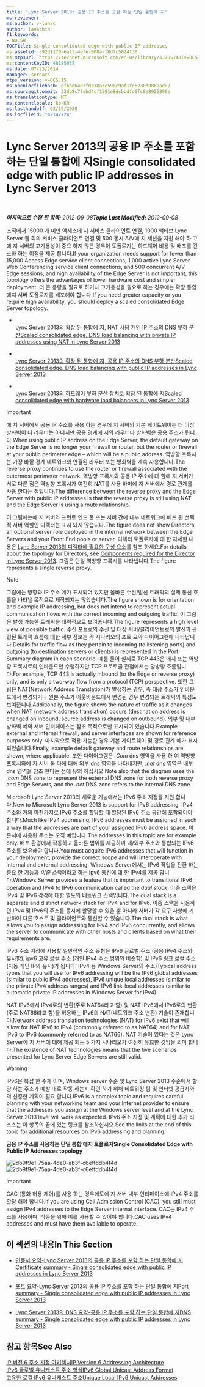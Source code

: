 ```yaml
---
title: 'Lync Server 2013: 공용 IP 주소를 포함 하는 단일 통합에 지'
ms.reviewer: ''
ms.author: v-lanac
author: lanachin
f1.keywords:
- NOCSH
TOCTitle: Single consolidated edge with public IP addresses
ms:assetid: a92d1179-6a1f-4efe-908a-f8dfc5024f30
ms:mtpsurl: https://technet.microsoft.com/en-us/library/JJ205148(v=OCS.15)
ms:contentKeyID: 48185035
ms.date: 07/23/2014
manager: serdars
mtps_version: v=OCS.15
ms.openlocfilehash: efbae6407fdb18a3e598c9af1fe5230d9869ad82
ms.sourcegitcommit: 33db8c7febd4cf1591e8dcbbdfd6fc8e8925896e
ms.translationtype: MT
ms.contentlocale: ko-KR
ms.lasthandoff: 02/19/2020
ms.locfileid: "42142724"
---
```

<div data-xmlns="http://www.w3.org/1999/xhtml">

<div class="topic" data-xmlns="http://www.w3.org/1999/xhtml" data-msxsl="urn:schemas-microsoft-com:xslt" data-cs="http://msdn.microsoft.com/">

<div data-asp="https://msdn2.microsoft.com/asp">

# <a name="single-consolidated-edge-with-public-ip-addresses-in-lync-server-2013"></a><span data-ttu-id="95eca-102">Lync Server 2013의 공용 IP 주소를 포함 하는 단일 통합에 지</span><span class="sxs-lookup"><span data-stu-id="95eca-102">Single consolidated edge with public IP addresses in Lync Server 2013</span></span>

</div>

<div id="mainSection">

<div id="mainBody">

<span> </span>

<span data-ttu-id="95eca-103">_**마지막으로 수정 된 항목:** 2012-09-08_</span><span class="sxs-lookup"><span data-stu-id="95eca-103">_**Topic Last Modified:** 2012-09-08_</span></span>

<span data-ttu-id="95eca-104">조직에서 15000 개 미만 액세스에 지 서비스 클라이언트 연결, 1000 액티브 Lync Server 웹 회의 서비스 클라이언트 연결 및 500 동시 A/V에 지 세션을 지원 해야 하 고에 지 서버의 고가용성이 중요 하지 않은 경우이 토폴로지는 하드웨어 비용 및 배포를 간소화 하는 이점을 제공 합니다.</span><span class="sxs-lookup"><span data-stu-id="95eca-104">If your organization needs support for fewer than 15,000 Access Edge service client connections, 1,000 active Lync Server Web Conferencing service client connections, and 500 concurrent A/V Edge sessions, and high availability of the Edge Server is not important, this topology offers the advantages of lower hardware cost and simpler deployment.</span></span> <span data-ttu-id="95eca-105">더 큰 용량을 필요로 하거나 고가용성을 필요로 하는 경우에는 확장 통합 에지 서버 토폴로지를 배포해야 합니다.</span><span class="sxs-lookup"><span data-stu-id="95eca-105">If you need greater capacity or you require high availability, you should deploy a scaled consolidated Edge Server topology.</span></span>

  - <span></span>  
    [<span data-ttu-id="95eca-106">Lync Server 2013의 확장 된 통합에 지, NAT 사용 개인 IP 주소의 DNS 부하 분산</span><span class="sxs-lookup"><span data-stu-id="95eca-106">Scaled consolidated edge, DNS load balancing with private IP addresses using NAT in Lync Server 2013</span></span>](lync-server-2013-scaled-consolidated-edge-dns-load-balancing-with-private-ip-addresses-using-nat.md)

  - <span></span>  
    [<span data-ttu-id="95eca-107">Lync Server 2013의 확장 된 통합에 지, 공용 IP 주소의 DNS 부하 분산</span><span class="sxs-lookup"><span data-stu-id="95eca-107">Scaled consolidated edge, DNS load balancing with public IP addresses in Lync Server 2013</span></span>](lync-server-2013-scaled-consolidated-edge-dns-load-balancing-with-public-ip-addresses.md)

  - <span></span>  
    [<span data-ttu-id="95eca-108">Lync Server 2013의 하드웨어 부하 분산 장치로 확장 된 통합에 지</span><span class="sxs-lookup"><span data-stu-id="95eca-108">Scaled consolidated edge with hardware load balancers in Lync Server 2013</span></span>](lync-server-2013-scaled-consolidated-edge-with-hardware-load-balancers.md)

<div>


> [!IMPORTANT]  
> <span data-ttu-id="95eca-109">에 지 서버에서 공용 IP 주소를 사용 하는 경우에 지 서버의 기본 게이트웨이는 더 이상 방화벽이 나 라우터는 아니지만 공용 경계에 지의 라우터나 방화벽은 공용 주소가 됩니다.</span><span class="sxs-lookup"><span data-stu-id="95eca-109">When using public IP address on the Edge Server, the default gateway on the Edge Server is no longer your firewall or router, but the router or firewall at your public perimeter edge – which will be a public address.</span></span> <span data-ttu-id="95eca-110">역방향 프록시는 가장 바깥 경계 네트워크와 연결된 라우터 또는 방화벽을 계속 사용합니다.</span><span class="sxs-lookup"><span data-stu-id="95eca-110">The reverse proxy continues to use the router or firewall associated with the outermost perimeter network.</span></span> <span data-ttu-id="95eca-111">역방향 프록시와 공용 IP 주소에 대 한에 지 서버가 서로 다른 점은 역방향 프록시가 여전히 NAT를 사용 하며에 지 서버에서 경로 관계를 사용 한다는 점입니다.</span><span class="sxs-lookup"><span data-stu-id="95eca-111">The difference between the reverse proxy and the Edge Server with public IP addresses is that the reverse proxy is still using NAT and the Edge Server is using a route relationship.</span></span>



</div>

<span data-ttu-id="95eca-112">이 그림에는에 지 서버와 프런트 엔드 풀 또는 서버 간에 내부 네트워크에 배포 된 선택적 서버 역할인 디렉터는 표시 되지 않습니다.</span><span class="sxs-lookup"><span data-stu-id="95eca-112">The figure does not show Directors, an optional server role deployed in the internal network between the Edge Servers and your Front End pools or server.</span></span> <span data-ttu-id="95eca-113">디렉터 토폴로지에 대 한 자세한 내용은 [Lync Server 2013의 디렉터에 필요한 구성 요소](lync-server-2013-components-required-for-the-director.md)를 참조 하세요.</span><span class="sxs-lookup"><span data-stu-id="95eca-113">For details about the topology for Directors, see [Components required for the Director in Lync Server 2013](lync-server-2013-components-required-for-the-director.md).</span></span> <span data-ttu-id="95eca-114">그림은 단일 역방향 프록시를 나타냅니다.</span><span class="sxs-lookup"><span data-stu-id="95eca-114">The figure represents a single reverse proxy.</span></span>

<div>


> [!NOTE]  
> <span data-ttu-id="95eca-115">그림에는 방향과 IP 주소 예가 표시되어 있지만 올바른 수신/발신 트래픽의 실제 통신 흐름을 나타낼 목적으로 제작되지는 않았습니다.</span><span class="sxs-lookup"><span data-stu-id="95eca-115">The figure shown is for orientation and example IP addressing, but does not intend to represent actual communication flows with the correct incoming and outgoing traffic.</span></span> <span data-ttu-id="95eca-116">이 그림은 발생 가능한 트래픽을 대략적으로 보여줍니다.</span><span class="sxs-lookup"><span data-stu-id="95eca-116">The figure represents a high level view of possible traffic.</span></span> <span data-ttu-id="95eca-117">수신 포트로의 수신 및 대상 서버/클라이언트로의 발신과 관련된 트래픽 흐름에 대한 세부 정보는 각 시나리오의 포트 요약 다이어그램에 나타납니다.</span><span class="sxs-lookup"><span data-stu-id="95eca-117">Details for traffic flow as they pertain to incoming (to listening ports) and outgoing (to destination servers or clients) is represented in the Port Summary diagram in each scenario.</span></span> <span data-ttu-id="95eca-118">예를 들어 실제로 TCP 443은 에지 또는 역방향 프록시로의 인바운드만 수행하지만 TCP 프로토콜 관점에서는 양방향 흐름입니다.</span><span class="sxs-lookup"><span data-stu-id="95eca-118">For example, TCP 443 is actually inbound (to the Edge or reverse proxy) only, and is only a two-way flow from a protocol (TCP) perspective.</span></span> <span data-ttu-id="95eca-119">또한 그림은 NAT(Network Address Translation)가 발생하는 경우, 즉 대상 주소가 인바운드에서 변경되거나 원본 주소가 아웃바운드에서 변경된 경우 변경되는 트래픽의 특성도 보여줍니다.</span><span class="sxs-lookup"><span data-stu-id="95eca-119">Additionally, the figure shows the nature of traffic as it changes when NAT (network address translation) occurs (destination address is changed on inbound, source address is changed on outbound).</span></span> <span data-ttu-id="95eca-120">외부 및 내부 방화벽 예와 서버 인터페이스는 참조 목적으로만 표시되어 있습니다.</span><span class="sxs-lookup"><span data-stu-id="95eca-120">Example external and internal firewall, and server interfaces are shown for reference purposes only.</span></span> <span data-ttu-id="95eca-121">마지막으로 적용 가능한 경우 기본 게이트웨이 및 경로 관계 예가 표시되었습니다.</span><span class="sxs-lookup"><span data-stu-id="95eca-121">Finally, example default gateway and route relationships are shown, where applicable.</span></span> <span data-ttu-id="95eca-122">또한 다이어그램은 <EM>.Com</EM> dns 영역을 사용 하 여 역방향 프록시와에 지 서버 둘 다에 대해 외부 dns 영역을 나타내지만, <EM>.net</EM> dns 영역은 내부 dns 영역을 참조 한다는 점에 유의 하십시오.</span><span class="sxs-lookup"><span data-stu-id="95eca-122">Note also that the diagram uses the <EM>.com</EM> DNS zone to represent the external DNS zone for both reverse proxy and Edge Servers, and the <EM>.net</EM> DNS zone refers to the internal DNS zone.</span></span>



</div>

<span data-ttu-id="95eca-123">Microsoft Lync Server 2013의 새로운 기능에서는 IPv6 주소 지정을 지원 합니다.</span><span class="sxs-lookup"><span data-stu-id="95eca-123">New to Microsoft Lync Server 2013 is support for IPv6 addressing.</span></span> <span data-ttu-id="95eca-124">IPv4 주소와 거의 마찬가지로 IPv6 주소를 할당할 때 할당된 IPv6 주소 공간에 포함되어야 합니다.</span><span class="sxs-lookup"><span data-stu-id="95eca-124">Much like IPv4 addressing, IPv6 addresses must be assigned in such a way that the addresses are part of your assigned IPv6 address space.</span></span> <span data-ttu-id="95eca-125">이 문서에 사용된 주소는 오직 예입니다.</span><span class="sxs-lookup"><span data-stu-id="95eca-125">The addresses in this topic are for example only.</span></span> <span data-ttu-id="95eca-126">배포 환경에서 작동하고 올바른 범위를 제공하며 내/외부 주소와 통합되는 IPv6 주소를 보유해야 합니다.</span><span class="sxs-lookup"><span data-stu-id="95eca-126">You must acquire IPv6 addresses that will function in your deployment, provide the correct scope and will interoperate with internal and external addressing.</span></span> <span data-ttu-id="95eca-127">Windows Server에서는 IPv6 작업을 전환 하는 중요 한 기능과 *이중 스택*이라고 하는 ipv6 통신에 대 한 IPv4를 제공 합니다.</span><span class="sxs-lookup"><span data-stu-id="95eca-127">Windows Server provides a feature that is important to transitional IPv6 operation and IPv4 to IPv6 communication called the *dual stack*.</span></span> <span data-ttu-id="95eca-128">이중 스택은 IPv4 및 IPv6 각각에 대한 별도의 네트워크 스택입니다.</span><span class="sxs-lookup"><span data-stu-id="95eca-128">The dual stack is a separate and distinct network stack for IPv4 and for IPv6.</span></span> <span data-ttu-id="95eca-129">이중 스택을 사용하면 IPv4 및 IPv6의 주소를 동시에 할당할 수 있을 뿐 아니라 서버가 각 요구 사항에 기반하여 다른 호스트 및 클라이언트와 통신할 수 있습니다.</span><span class="sxs-lookup"><span data-stu-id="95eca-129">The dual stack is what allows you to assign addressing for IPv4 and IPv6 concurrently, and allows the server to communicate with other hosts and clients based on what their requirements are.</span></span>

<span data-ttu-id="95eca-130">IPv6 주소 지정에 사용할 일반적인 주소 유형은 IPv6 글로벌 주소 (공용 IPv4 주소와 유사함), ipv6 고유 로컬 주소 (개인 IPv4 주소 범위와 비슷함) 및 IPv6 링크 로컬 주소 (자동 개인 IP와 유사)가 됩니다. IPv4 용 Windows Server의 주소)</span><span class="sxs-lookup"><span data-stu-id="95eca-130">Typical address types that you will use for IPv6 addressing will be the IPv6 global addresses (similar to public IPv4 addresses), IPv6 unique local addresses (similar to the private IPv4 address ranges) and IPv6 link-local addresses (similar to automatic private IP addresses in Windows Server for IPv4)</span></span>

<span data-ttu-id="95eca-131">NAT IPv6에서 IPv4로의 변환(주로 NAT64라고 함) 및 NAT IPv6에서 IPv6로의 변환(주로 NAT66라고 함)을 허용하는 IPv6의 NAT(네트워크 주소 변환) 기술이 존재합니다.</span><span class="sxs-lookup"><span data-stu-id="95eca-131">Network address translation technologies (NAT) for IPv6 exist that will allow for NAT IPv6 to IPv4 (commonly referred to as NAT64) and for NAT IPv6 to IPv6 (commonly referred to as NAT66).</span></span> <span data-ttu-id="95eca-132">NAT 기술이 있다는 것은 Lync Server에 지 서버에 대해 제공 되는 5 가지 시나리오가 여전히 유효한 것임을 의미 합니다.</span><span class="sxs-lookup"><span data-stu-id="95eca-132">The existence of NAT technologies means that the five scenarios presented for Lync Server Edge Servers are still valid.</span></span>

<div>


> [!WARNING]  
> <span data-ttu-id="95eca-133">IPv6은 복잡 한 주제 이며, Windows server 수준 및 Lync Server 2013 수준에서 할당 하는 주소가 예상 대로 작동 하는지 확인 하기 위해 네트워킹 팀 및 인터넷 공급자와의 신중한 계획이 필요 합니다.</span><span class="sxs-lookup"><span data-stu-id="95eca-133">IPv6 is a complex topic and requires careful planning with your networking team and your Internet provider to ensure that the addresses you assign at the Windows server level and at the Lync Server 2013 level will work as expected.</span></span> <span data-ttu-id="95eca-134">IPv6 주소 지정 및 계획에 대한 추가 리소스는 이 항목의 끝에 있는 링크를 참조하십시오.</span><span class="sxs-lookup"><span data-stu-id="95eca-134">See the links at the end of this topic for additional resources on IPv6 addressing and planning.</span></span>



</div>

<span data-ttu-id="95eca-135">**공용 IP 주소를 사용하는 단일 통합 에지 토폴로지**</span><span class="sxs-lookup"><span data-stu-id="95eca-135">**Single Consolidated Edge with Public IP Addresses topology**</span></span>

<span data-ttu-id="95eca-136">![2db9f9e1-75aa-4de0-ab3f-c6effddb4f4d](images/JJ205148.2db9f9e1-75aa-4de0-ab3f-c6effddb4f4d(OCS.15).jpg "2db9f9e1-75aa-4de0-ab3f-c6effddb4f4d")</span><span class="sxs-lookup"><span data-stu-id="95eca-136">![2db9f9e1-75aa-4de0-ab3f-c6effddb4f4d](images/JJ205148.2db9f9e1-75aa-4de0-ab3f-c6effddb4f4d(OCS.15).jpg "2db9f9e1-75aa-4de0-ab3f-c6effddb4f4d")</span></span>

<div>


> [!IMPORTANT]  
> <span data-ttu-id="95eca-137">CAC (통화 허용 제어)를 사용 하는 경우에도에 지 서버 내부 인터페이스에 IPv4 주소를 할당 해야 합니다.</span><span class="sxs-lookup"><span data-stu-id="95eca-137">If you are using Call Admission Control (CAC), you still must assign IPv4 addresses to the Edge Server internal interface.</span></span> <span data-ttu-id="95eca-138">CAC는 IPv4 주소를 사용하며, 작동을 위해 이를 사용할 수 있어야 합니다.</span><span class="sxs-lookup"><span data-stu-id="95eca-138">CAC uses IPv4 addresses and must have them available to operate.</span></span>



</div>

<div>

## <a name="in-this-section"></a><span data-ttu-id="95eca-139">이 섹션의 내용</span><span class="sxs-lookup"><span data-stu-id="95eca-139">In This Section</span></span>

  - [<span data-ttu-id="95eca-140">인증서 요약-Lync Server 2013의 공용 IP 주소를 포함 하는 단일 통합에 지</span><span class="sxs-lookup"><span data-stu-id="95eca-140">Certificate summary - Single consolidated edge with public IP addresses in Lync Server 2013</span></span>](lync-server-2013-certificate-summary-single-consolidated-edge-with-public-ip-addresses.md)

  - [<span data-ttu-id="95eca-141">포트 요약-Lync Server 2013의 공용 IP 주소를 포함 하는 단일 통합에 지</span><span class="sxs-lookup"><span data-stu-id="95eca-141">Port summary - Single consolidated edge with public IP addresses in Lync Server 2013</span></span>](lync-server-2013-port-summary-single-consolidated-edge-with-public-ip-addresses.md)

  - [<span data-ttu-id="95eca-142">Lync Server 2013의 DNS 요약-공용 IP 주소를 포함 하는 단일 통합에 지</span><span class="sxs-lookup"><span data-stu-id="95eca-142">DNS summary - Single consolidated edge with public IP addresses in Lync Server 2013</span></span>](lync-server-2013-dns-summary-single-consolidated-edge-with-public-ip-addresses.md)

</div>

<div>

## <a name="see-also"></a><span data-ttu-id="95eca-143">참고 항목</span><span class="sxs-lookup"><span data-stu-id="95eca-143">See Also</span></span>


[<span data-ttu-id="95eca-144">IP 버전 6 주소 지정 아키텍처</span><span class="sxs-lookup"><span data-stu-id="95eca-144">IP Version 6 Addressing Architecture</span></span>](https://tools.ietf.org/html/rfc4291)  
[<span data-ttu-id="95eca-145">IPv6 글로벌 유니캐스트 주소 형식</span><span class="sxs-lookup"><span data-stu-id="95eca-145">IPv6 Global Unicast Address Format</span></span>](https://tools.ietf.org/html/rfc3587)  
[<span data-ttu-id="95eca-146">고유한 로컬 IPv6 유니캐스트 주소</span><span class="sxs-lookup"><span data-stu-id="95eca-146">Unique Local IPv6 Unicast Addresses</span></span>](https://tools.ietf.org/html/rfc4193)  
  

</div>

</div>

<span> </span>

</div>

</div>

</div>

